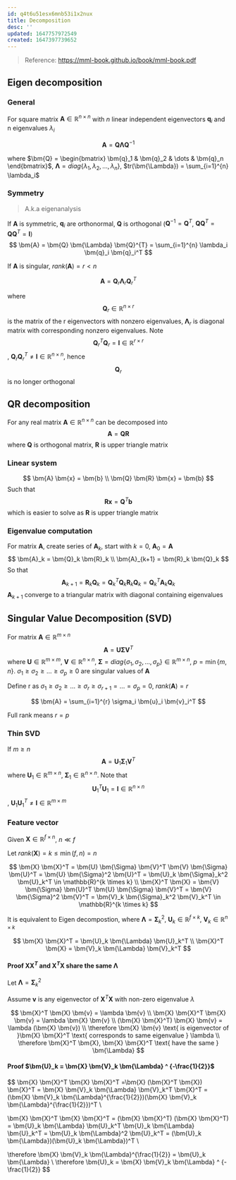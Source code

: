 ```yaml
---
id: q4t6u51esx6mnb53i1x2nux
title: Decomposition
desc: ''
updated: 1647757972549
created: 1647397739652
---
```


> Reference: https://mml-book.github.io/book/mml-book.pdf

## Eigen decomposition

### General
For square matrix $\bm{A} \in \mathbb{R}^{n \times n}$ with $n$ linear independent eigenvectors $\bm{q}_i$ and n eigenvalues $\lambda_i$

$$
\bm{A} = \bm{Q} \bm{\Lambda} \bm{Q}^{-1}
$$

where $\bm{Q} = \begin{bmatrix} 
\bm{q}_1 & \bm{q}_2 & \dots & \bm{q}_n 
\end{bmatrix}$, $\bm{\Lambda} = diag \{ \lambda_1, \lambda_2,\dots, \lambda_n \}$, $tr(\bm{\Lambda}) = \sum_{i=1}^{n} \lambda_i$

### Symmetry

> A.k.a eigenanalysis

If $\bm{A}$ is symmetric, $\bm{q}_i$ are orthonormal, $\bm{Q}$ is orthogonal ($\bm{Q}^{-1} = \bm{Q}^{T}$, $\bm{Q}\bm{Q}^{T} = \bm{Q} \bm{Q}^{T} = \bm{I}$)
$$
\bm{A} = \bm{Q} \bm{\Lambda} \bm{Q}^{T} = \sum_{i=1}^{n} \lambda_i \bm{q}_i \bm{q}_i^T
$$

If  $\bm{A}$ is singular, $rank(\bm{A}) = r < n$

$$
\bm{A} = \bm{Q}_r \bm{\Lambda}_r \bm{Q}_r^{T}
$$

where $$\bm{Q}_r \in \mathbb{R} ^ {n \times r}$$ is the matrix of the r eigenvectors with nonzero eigenvalues, $\bm{\Lambda}_r$ is diagonal matrix with corresponding nonzero eigenvalues. Note $$\bm{Q}_r^T \bm{Q}_r = \bm{I} \in \mathbb{R}^{r \times r}$$, $\bm{Q}_r \bm{Q}_r^T \neq \bm{I} \in \mathbb{R}^{n \times n}$, hence $$\bm{Q}_r$$ is no longer orthogonal

## QR decomposition
For any real matrix $\bm{A} \in \mathbb{R}^{n \times n}$ can be decomposed into
$$
\bm{A} = \bm{Q} \bm{R}
$$
where $\bm{Q}$ is orthogonal matrix, $\bm{R}$ is upper triangle matrix

### Linear system
$$
\bm{A} \bm{x} = \bm{b} \\
\bm{Q} \bm{R} \bm{x} = \bm{b}
$$
Such that
$$
\bm{R} \bm{x} = \bm{Q} ^ T \bm{b}
$$
which is easier to solve as $\bm{R}$ is upper triangle matrix

### Eigenvalue computation
For matrix $\bm{A}$, create series of $\bm{A}_k$, start with $k=0$, $\bm{A}_0 = \bm{A}$
$$
\bm{A}_k = \bm{Q}_k \bm{R}_k \\
\bm{A}_{k+1} = \bm{R}_k \bm{Q}_k
$$
So that
$$
\bm{A}_{k+1} = \bm{R}_k \bm{Q}_k = \bm{Q}_k^T \bm{Q}_k \bm{R}_k \bm{Q}_k = \bm{Q}_k^T \bm{A}_k \bm{Q}_k
$$
$\bm{A}_{k+1}$ converge to a triangular matrix with diagonal containing eigenvalues

## Singular Value Decomposition (SVD)
For matrix $\bm{A} \in \mathbb{R}^{m \times n}$
$$
\bm{A} = \bm{U} \bm{\Sigma} \bm{V}^T
$$
where $\bm{U} \in \mathbb{R}^{m \times m}$, $\bm{V} \in \mathbb{R}^{n \times n}$, $\bm{\Sigma} = diag\{\sigma_1, \sigma_2, \dots, \sigma_p\} \in \mathbb{R}^{m \times n}$, $p = \min\{m, n\}$. $\sigma_1 \geq \sigma_2 \geq \dots \geq \sigma_p \geq 0$ are singular values of $\bm{A}$

Define r as $\sigma_1 \geq \sigma_2 \geq \dots \geq \sigma_r \geq \sigma_{r+1} = \dots = \sigma_p = 0$, $rank(\bm{A}) = r$

$$
\bm{A} = \sum_{i=1}^{r} \sigma_i \bm{u}_i \bm{v}_i^T
$$

Full rank means $r = p$

### Thin SVD

If $m \geq n$
$$
\bm{A} = \bm{U}_1 \bm{\Sigma}_1 \bm{V}^T
$$
where $\bm{U}_1 \in \mathbb{R}^{m \times n}$, $\bm{\Sigma}_1 \in \mathbb{R}^{n \times n}$. Note that $$\bm{U}_1^T \bm{U}_1 = \bm{I} \in \mathbb{R}^{n \times n}$$, $\bm{U}_1 \bm{U}_1^T \neq \bm{I} \in \mathbb{R}^{m \times m}$

### Feature vector

Given $\bm{X} \in \mathbb{R}^{f \times n}$, $n \ll f$

Let $rank(\bm{X}) = k \leq \min(f, n) = n$

$$
\bm{X} \bm{X}^T = \bm{U} \bm{\Sigma} \bm{V}^T \bm{V} \bm{\Sigma} \bm{U}^T = \bm{U} \bm{\Sigma}^2 \bm{U}^T = \bm{U}_k \bm{\Sigma}_k^2 \bm{U}_k^T \in \mathbb{R}^{k \times k}
\\
\bm{X}^T \bm{X} = \bm{V} \bm{\Sigma} \bm{U}^T \bm{U} \bm{\Sigma} \bm{V}^T = \bm{V} \bm{\Sigma}^2 \bm{V}^T = \bm{V}_k \bm{\Sigma}_k^2 \bm{V}_k^T \in \mathbb{R}^{k \times k}
$$

It is equivalent to Eigen decompostion, where $\bm{\Lambda} = \bm{\Sigma}_k^2$, $\bm{U}_k \in \mathbb{R}^{f \times k}$, $\bm{V}_k \in \mathbb{R}^{n \times k}$

$$
\bm{X} \bm{X}^T = \bm{U}_k \bm{\Lambda} \bm{U}_k^T \\
\bm{X}^T \bm{X} = \bm{V}_k \bm{\Lambda} \bm{V}_k^T
$$

#### Proof $\bm{X} \bm{X}^T$ and $\bm{X}^T \bm{X}$ share the same $\bm{\Lambda}$

Let $\bm{\Lambda} = \bm{\Sigma}_k^2$

Assume $\bm{v}$ is any eigenvector of $\bm{X}^T \bm{X}$ with non-zero eigenvalue $\lambda$

$$
\bm{X}^T \bm{X} \bm{v} = \lambda \bm{v} \\
\bm{X} \bm{X}^T \bm{X} \bm{v} = \lambda \bm{X} \bm{v} \\
(\bm{X} \bm{X}^T) \bm{X} \bm{v} = \lambda (\bm{X} \bm{v}) \\
\therefore \bm{X} \bm{v} \text{ is eigenvector of }\bm{X} \bm{X}^T \text{ corresponds to same eigenvalue } \lambda \\
\therefore \bm{X}^T \bm{X}, \bm{X} \bm{X}^T \text{ have the same } \bm{\Lambda}
$$

#### Proof $\bm{U}_k = \bm{X} \bm{V}_k \bm{\Lambda} ^ {-\frac{1}{2}}$

$$
\bm{X} \bm{X}^T \bm{X} \bm{X}^T =\bm{X} (\bm{X}^T \bm{X}) \bm{X}^T = \bm{X} \bm{V}_k \bm{\Lambda} \bm{V}_k^T \bm{X}^T = (\bm{X} \bm{V}_k \bm{\Lambda}^{\frac{1}{2}})(\bm{X} \bm{V}_k \bm{\Lambda}^{\frac{1}{2}})^T \\

\bm{X} \bm{X}^T \bm{X} \bm{X}^T = (\bm{X} \bm{X}^T) (\bm{X} \bm{X}^T) = \bm{U}_k \bm{\Lambda} \bm{U}_k^T \bm{U}_k \bm{\Lambda} \bm{U}_k^T = \bm{U}_k \bm{\Lambda}^2 \bm{U}_k^T = (\bm{U}_k \bm{\Lambda})(\bm{U}_k \bm{\Lambda})^T \\

\therefore \bm{X} \bm{V}_k \bm{\Lambda}^{\frac{1}{2}} = \bm{U}_k \bm{\Lambda} \\
\therefore \bm{U}_k = \bm{X} \bm{V}_k \bm{\Lambda} ^ {-\frac{1}{2}}
$$